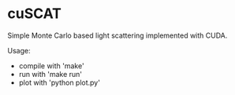 cuSCAT
======

Simple Monte Carlo based light scattering implemented with CUDA.

Usage:
* compile with 'make'
* run with 'make run'
* plot with 'python plot.py'
